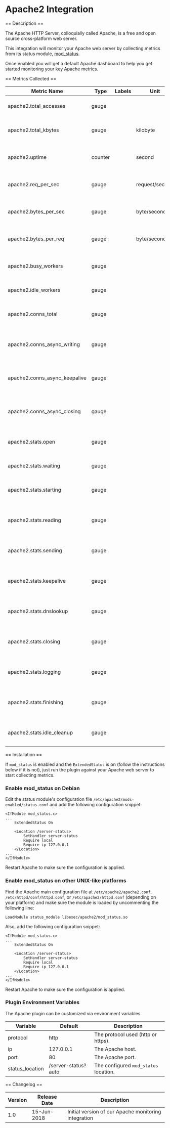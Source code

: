Apache2 Integration
===================

== Description ==

The Apache HTTP Server, colloquially called Apache, is a free and open source cross-platform web server.

This integration will monitor your Apache web server by collecting metrics from its status module, [mod_status](https://httpd.apache.org/docs/current/mod/mod_status.html).

Once enabled you will get a default Apache dashboard to help you get started monitoring your key Apache metrics.

== Metrics Collected ==

|Metric Name                  |Type   |Labels|Unit          |Description                                       |
|-----------------------------|-------|------|--------------|--------------------------------------------------|
|apache2.total_accesses       |gauge  |      |              |The total number of accesses.                     |
|apache2.total_kbytes         |gauge  |      |kilobyte      |The total number of kilobytes served.             |
|apache2.uptime               |counter|      |second        |The amount of time the server has been running.   |
|apache2.req_per_sec          |gauge  |      |request/second|The number of requests performed per second.      |
|apache2.bytes_per_sec        |gauge  |      |byte/second   |The number of bytes served per second.            |
|apache2.bytes_per_req        |gauge  |      |byte/second   |The number of bytes served per request.           |
|apache2.busy_workers         |gauge  |      |              |The number of workers serving requests.           |
|apache2.idle_workers         |gauge  |      |              |The number of idle workers.                       |
|apache2.conns_total          |gauge  |      |              |The total number of connections performed.        |
|apache2.conns_async_writing  |gauge  |      |              |The number of asynchronous writes connections.    |
|apache2.conns_async_keepalive|gauge  |      |              |The number of asynchronous keep alive connections.|
|apache2.conns_async_closing  |gauge  |      |              |The number of asynchronous closing connections.   |
|apache2.stats.open           |gauge  |      |              |Open slot with no current process.                |
|apache2.stats.waiting        |gauge  |      |              |Idle workers waiting for connection.              |
|apache2.stats.starting       |gauge  |      |              |The number of busy workers starting up.           |
|apache2.stats.reading        |gauge  |      |              |The number of busy workers reading request.       |
|apache2.stats.sending        |gauge  |      |              |The number of busy workers sending reply.         |
|apache2.stats.keepalive      |gauge  |      |              |The number of workers busy with keepalive (read). |
|apache2.stats.dnslookup      |gauge  |      |              |The number of workers busy with DNS Lookup.       |
|apache2.stats.closing        |gauge  |      |              |The number of busy workers closing connection.    |
|apache2.stats.logging        |gauge  |      |              |The number of busy workers logging.               |
|apache2.stats.finishing      |gauge  |      |              |The number of busy workers gracefully finishing.  |
|apache2.stats.idle_cleanup   |gauge  |      |              |The number of idle cleanup of workers.            |

== Installation ==

If `mod_status` is enabled and the `ExtendedStatus` is on (follow the instructions below if it is not), just run the plugin against your Apache web server to start collecting metrics.

### Enable mod_status on Debian

Edit the status module's configuration file `/etc/apache2/mods-enabled/status.conf` and add the following configuration snippet:

```
<IfModule mod_status.c>
...
	ExtendedStatus On

	<Location /server-status>
	    SetHandler server-status
	    Require local
	    Require ip 127.0.0.1
	</Location>
...
</IfModule>
```

Restart Apache to make sure the configuration is applied.

### Enable mod_status on other UNIX-like platforms

Find the Apache main configuration file at `/etc/apache2/apache2.conf`, `/etc/httpd/conf/httpd.conf`, or `/etc/apache2/httpd.conf` (depending on your platform) and make sure the module is loaded by uncommenting the following line:

```
LoadModule status_module libexec/apache2/mod_status.so
```

Also, add the following configuration snippet:

```
<IfModule mod_status.c>
...
	ExtendedStatus On

	<Location /server-status>
	    SetHandler server-status
	    Require local
	    Require ip 127.0.0.1
	</Location>
...
</IfModule>
```

Restart Apache to make sure the configuration is applied.

### Plugin Environment Variables

The Apache plugin can be customized via environment variables.

|Variable       |Default            |Description                          |
|---------------|-------------------|-------------------------------------|
|protocol       |http               |The protocol used (http or https).   |
|ip             |127.0.0.1          |The Apache host.                     |
|port           |80                 |The Apache port.                     |
|status_location|/server-status?auto|The configured `mod_status` location.|

== Changelog ==

|Version|Release Date|Description                                         |
|-------|------------|----------------------------------------------------|
|1.0    |15-Jun-2018 |Initial version of our Apache monitoring integration|
